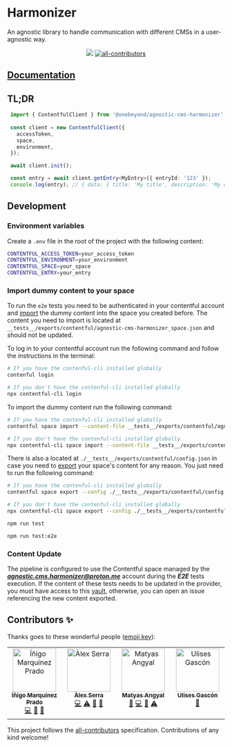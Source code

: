# Harmonizer

An agnostic library to handle communication with different CMSs in a user-agnostic way.

<p align="center">
  <img src="https://badge.fury.io/js/@onebeyond%2Fagnostic-cms-harmonizer.svg" />
  <a href="https://img.shields.io/github/all-contributors/onebeyond/agnostic-cms-harmonizer?color=ee8449&style=flat-square" target="_blank"><img src="https://img.shields.io/github/all-contributors/onebeyond/agnostic-cms-harmonizer?color=ee8449&style=flat-square" alt="all-contributors" /></a>
</p>

## [Documentation](https://onebeyond.github.io/agnostic-cms-harmonizer)

## TL;DR

```ts
 import { ContentfulClient } from '@onebeyond/agnostic-cms-harmonizer';
 
 const client = new ContentfulClient({
   accessToken,
   space,
   environment,
 });

 await client.init();

 const entry = await client.getEntry<MyEntry>({ entryId: '123' });
 console.log(entry); // { data: { title: 'My title', description: 'My description' } }
```


## Development

### Environment variables

Create a `.env` file in the root of the project with the following content:

```bash 
CONTENTFUL_ACCESS_TOKEN=your_access_token
CONTENTFUL_ENVIRONMENT=your_environment
CONTENTFUL_SPACE=your_space
CONTENTFUL_ENTRY=your_entry
```

### Import dummy content to your space

To run the `e2e` tests you need to be authenticated in your contentful account and [import](https://www.contentful.com/developers/docs/tutorials/cli/import-and-export/#importing-content) the dummy content into the space you created before. The content you need to import is located at `__tests__/exports/contentful/agnostic-cms-harmonizer_space.json` and should not be updated.

To log in to your contentful account run the following command and follow the instructions in the terminal:

```bash
# If you have the contenful-cli installed globally
contenful login

# If you don't have the contenful-cli installed globally
npx contentful-cli login
```

To import the dummy content run the following command:

```bash
# If you have the contenful-cli installed globally
contentful space import --content-file __tests__/exports/contentful/agnostic-cms-harmonizer_space.json --space-id <your-contentful-space-id> --environment-id <your-contentful-environment-id>

# If you don't have the contenful-cli installed globally
npx contentful-cli space import --content-file __tests__/exports/contentful/agnostic-cms-harmonizer_space.json --space-id <your-contentful-space-id> --environment-id <your-contentful-environment-id>
```

There is also a  located at `./__tests__/exports/contentful/config.json` in case you need to [export](https://www.contentful.com/developers/docs/tutorials/cli/import-and-export/#exporting-content) your space's content for any reason. You just need to run the following command:

```bash
# If you have the contenful-cli installed globally
contentful space export --config ./__tests__/exports/contentful/config.json --space-id <your-contentful-space-id> --environment-id <your-contentful-environment-id>

# If you don't have the contenful-cli installed globally
npx contentful-cli space export --config ./__tests__/exports/contentful/config.json --space-id <your-contentful-space-id> --environment-id <your-contentful-environment-id>
```

```sh
npm run test

npm run test:e2e
```

### Content Update
The pipeline is configured to use the Contentful space managed by the _**agnostic.cms.harmonizer@proton.me**_ account during the _**E2E**_ tests execution. If the content of these tests needs to be updated in the provider, you must have access to this [vault](https://beyondsecure.onebeyond.cloud/vaults/OB-BpuUbMukgIKDSxGqmypk/secrets), otherwise, you can open an issue referencing the new content exported.

## Contributors ✨

Thanks goes to these wonderful people ([emoji key](https://allcontributors.org/docs/en/emoji-key)):

<!-- ALL-CONTRIBUTORS-LIST:START - Do not remove or modify this section -->
<!-- prettier-ignore-start -->
<!-- markdownlint-disable -->
<table>
  <tbody>
    <tr>
      <td align="center" valign="top" width="14.28%"><a href="https://github.com/inigomarquinez"><img src="https://avatars.githubusercontent.com/u/25435858?v=4?s=100" width="100px;" alt="Íñigo Marquínez Prado"/><br /><sub><b>Íñigo Marquínez Prado</b></sub></a><br /><a href="https://github.com/onebeyond/agnostic-cms-harmonizer/commits?author=inigomarquinez" title="Code">💻</a> <a href="https://github.com/onebeyond/agnostic-cms-harmonizer/commits?author=inigomarquinez" title="Documentation">📖</a> <a href="https://github.com/onebeyond/agnostic-cms-harmonizer/pulls?q=is%3Apr+reviewed-by%3Ainigomarquinez" title="Reviewed Pull Requests">👀</a></td>
      <td align="center" valign="top" width="14.28%"><a href="https://github.com/Bounteous17"><img src="https://avatars.githubusercontent.com/u/16175933?v=4?s=100" width="100px;" alt="Àlex Serra"/><br /><sub><b>Àlex Serra</b></sub></a><br /><a href="https://github.com/onebeyond/agnostic-cms-harmonizer/commits?author=Bounteous17" title="Code">💻</a> <a href="https://github.com/onebeyond/agnostic-cms-harmonizer/commits?author=Bounteous17" title="Tests">⚠️</a> <a href="https://github.com/onebeyond/agnostic-cms-harmonizer/commits?author=Bounteous17" title="Documentation">📖</a> <a href="https://github.com/onebeyond/agnostic-cms-harmonizer/pulls?q=is%3Apr+reviewed-by%3ABounteous17" title="Reviewed Pull Requests">👀</a></td>
      <td align="center" valign="top" width="14.28%"><a href="https://www.one-beyond.com"><img src="https://avatars.githubusercontent.com/u/88377077?v=4?s=100" width="100px;" alt="Matyas Angyal"/><br /><sub><b>Matyas Angyal</b></sub></a><br /><a href="https://github.com/onebeyond/agnostic-cms-harmonizer/pulls?q=is%3Apr+reviewed-by%3Amatyasjay" title="Reviewed Pull Requests">👀</a> <a href="https://github.com/onebeyond/agnostic-cms-harmonizer/commits?author=matyasjay" title="Code">💻</a> <a href="https://github.com/onebeyond/agnostic-cms-harmonizer/commits?author=matyasjay" title="Documentation">📖</a> <a href="https://github.com/onebeyond/agnostic-cms-harmonizer/commits?author=matyasjay" title="Tests">⚠️</a></td>
      <td align="center" valign="top" width="14.28%"><a href="https://ulisesgascon.com/"><img src="https://avatars.githubusercontent.com/u/5110813?v=4?s=100" width="100px;" alt="Ulises Gascón"/><br /><sub><b>Ulises Gascón</b></sub></a><br /><a href="https://github.com/onebeyond/agnostic-cms-harmonizer/pulls?q=is%3Apr+reviewed-by%3AUlisesGascon" title="Reviewed Pull Requests">👀</a></td>
    </tr>
  </tbody>
</table>

<!-- markdownlint-restore -->
<!-- prettier-ignore-end -->

<!-- ALL-CONTRIBUTORS-LIST:END -->

This project follows the [all-contributors](https://github.com/all-contributors/all-contributors) specification. Contributions of any kind welcome!
